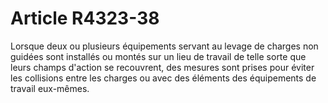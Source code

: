 # Article R4323-38

  
Lorsque deux ou plusieurs équipements servant au levage de charges non guidées sont installés ou montés sur un lieu de travail de telle sorte que leurs champs d'action se recouvrent, des mesures sont prises pour éviter les collisions entre les charges ou avec des éléments des équipements de travail eux-mêmes.